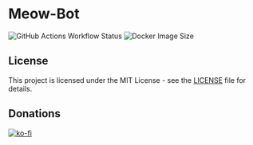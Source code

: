 # Meow-Bot

![GitHub Actions Workflow Status](https://img.shields.io/github/actions/workflow/status/Maganoos/meow-bot/docker_image.yml)
![Docker Image Size](https://img.shields.io/docker/image-size/maganoos/meow-bot)


## License
This project is licensed under the MIT License - see the [LICENSE](LICENSE) file for details.

## Donations
[![ko-fi](https://ko-fi.com/img/githubbutton_sm.svg)](https://ko-fi.com/X8X2NHBB9)